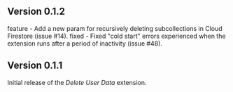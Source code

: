 ## Version 0.1.2

feature - Add a new param for recursively deleting subcollections in Cloud Firestore (issue #14).
fixed - Fixed "cold start" errors experienced when the extension runs after a period of inactivity (issue #48).

## Version 0.1.1

Initial release of the _Delete User Data_ extension.
